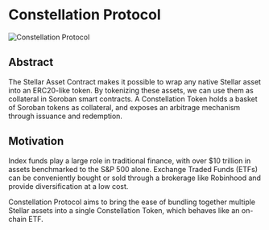 # Constellation Protocol
![Constellation Protocol](https://github.com/ysfkel/constellation-protocol/blob/readme-image/images/logo6.png "Optional title") 

## Abstract
The Stellar Asset Contract makes it possible to wrap any native Stellar asset into an ERC20-like token. By tokenizing these assets, we can use them as collateral in Soroban smart contracts. A Constellation Token holds a basket of Soroban tokens as collateral, and exposes an arbitrage mechanism through issuance and redemption.

## Motivation
Index funds play a large role in traditional finance, with over $10 trillion in assets benchmarked to the S&P 500 alone. Exchange Traded Funds (ETFs) can be conveniently bought or sold through a brokerage like Robinhood and provide diversification at a low cost.

Constellation Protocol aims to bring the ease of bundling together multiple Stellar assets into a single Constellation Token, which behaves like an on-chain ETF.

